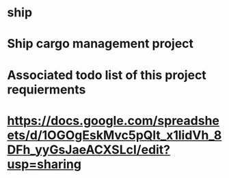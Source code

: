 # ship
# Ship cargo management project
# Associated todo list of this project requierments 
#  https://docs.google.com/spreadsheets/d/1OGOgEskMvc5pQlt_x1lidVh_8DFh_yyGsJaeACXSLcI/edit?usp=sharing
  
  
